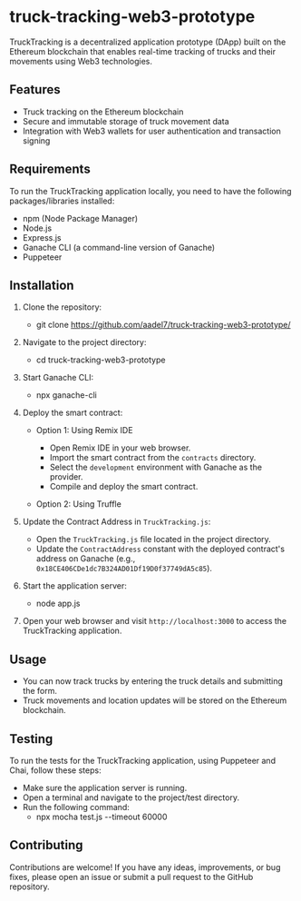 # truck-tracking-web3-prototype

TruckTracking is a decentralized application prototype (DApp) built on the Ethereum blockchain that enables real-time tracking of trucks and their movements using Web3 technologies.

## Features

- Truck tracking on the Ethereum blockchain
- Secure and immutable storage of truck movement data
- Integration with Web3 wallets for user authentication and transaction signing

## Requirements

To run the TruckTracking application locally, you need to have the following packages/libraries installed:

- npm (Node Package Manager)
- Node.js
- Express.js
- Ganache CLI (a command-line version of Ganache)
- Puppeteer


## Installation

1. Clone the repository:

	- git clone https://github.com/aadel7/truck-tracking-web3-prototype/

2. Navigate to the project directory:

	- cd truck-tracking-web3-prototype

4. Start Ganache CLI:

	- npx ganache-cli

5. Deploy the smart contract:

	- Option 1: Using Remix IDE
	  - Open Remix IDE in your web browser.
	  - Import the smart contract from the `contracts` directory.
	  - Select the `development` environment with Ganache as the provider.
	  - Compile and deploy the smart contract.

	- Option 2: Using Truffle

6. Update the Contract Address in `TruckTracking.js`:
	- Open the `TruckTracking.js` file located in the project directory.
	- Update the `ContractAddress` constant with the deployed contract's address on Ganache (e.g., `0x18CE406CDe1dc7B324AD01Df19D0f37749dA5c85`).

7. Start the application server:

	- node app.js

8. Open your web browser and visit `http://localhost:3000` to access the TruckTracking application.

## Usage

- You can now track trucks by entering the truck details and submitting the form.
- Truck movements and location updates will be stored on the Ethereum blockchain.

## Testing

To run the tests for the TruckTracking application, using Puppeteer and Chai, follow these steps:

- Make sure the application server is running.
- Open a terminal and navigate to the project/test directory.
- Run the following command:
	- npx mocha test.js --timeout 60000

## Contributing

Contributions are welcome! If you have any ideas, improvements, or bug fixes, please open an issue or submit a pull request to the GitHub repository.

